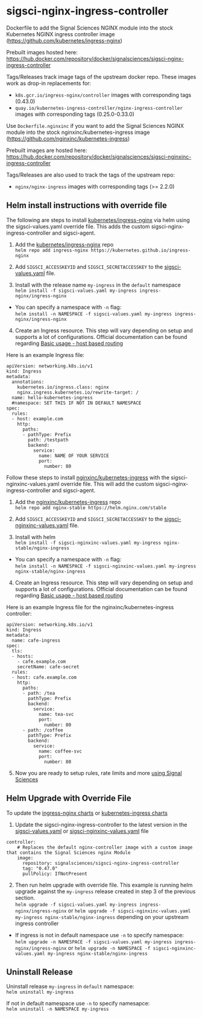# sigsci-nginx-ingress-controller
Dockerfile to add the Signal Sciences NGINX module into the stock Kubernetes NGINX ingress controller image (https://github.com/kubernetes/ingress-nginx)

Prebuilt images hosted here: https://hub.docker.com/repository/docker/signalsciences/sigsci-nginx-ingress-controller

Tags/Releases track image tags of the upstream docker repo.
These images work as drop-in replacements for:
* `k8s.gcr.io/ingress-nginx/controller` images with corresponding tags (0.43.0)
* `quay.io/kubernetes-ingress-controller/nginx-ingress-controller` images with corresponding tags (0.25.0-0.33.0)

Use `Dockerfile.nginxinc` if you want to add the Signal Sciences NGINX module into the stock nginxinc/kubernetes-ingress image (https://github.com/nginxinc/kubernetes-ingress)

Prebuilt images are hosted here: https://hub.docker.com/repository/docker/signalsciences/sigsci-nginxinc-ingress-controller

Tags/Releases are also used to track the tags of the upstream repo:
* `nginx/nginx-ingress` images with corresponding tags (>= 2.2.0)

## Helm install instructions with override file

The following are steps to install [kubernetes/ingress-nginx](https://github.com/kubernetes/ingress-nginx) via helm using the sigsci-values.yaml override file. This adds the custom sigsci-nginx-ingress-controller and sigsci-agent.

1) Add the [kubernetes/ingress-nginx](https://github.com/kubernetes/ingress-nginx/tree/master/charts/ingress-nginx) repo  
`helm repo add ingress-nginx https://kubernetes.github.io/ingress-nginx`

2) Add `SIGSCI_ACCESSKEYID` and `SIGSCI_SECRETACCESSKEY` to the [sigsci-values.yaml](sigsci-values.yaml) file.

3) Install with the release name `my-ingress` in the `default` namespace  
`helm install -f sigsci-values.yaml my-ingress ingress-nginx/ingress-nginx`
* You can specify a namespace with `-n` flag:  
  `helm install -n NAMESPACE -f sigsci-values.yaml my-ingress ingress-nginx/ingress-nginx`

4) Create an Ingress resource. This step will vary depending on setup and supports a lot of configurations. Official documentation can be found regarding [Basic usage - host based routing](https://kubernetes.github.io/ingress-nginx/user-guide/basic-usage/)

Here is an example Ingress file:
```
apiVersion: networking.k8s.io/v1
kind: Ingress
metadata:
  annotations:
    kubernetes.io/ingress.class: nginx
    nginx.ingress.kubernetes.io/rewrite-target: /
  name: hello-kubernetes-ingress
  #namespace: SET THIS IF NOT IN DEFAULT NAMESPACE
spec:
  rules:
  - host: example.com
    http:
      paths:
      - pathType: Prefix
        path: /testpath
        backend:
          service:
            name: NAME OF YOUR SERVICE
            port:
              number: 80
```

Follow these steps to install [nginxinc/kubernetes-ingress](https://github.com/nginxinc/kubernetes-ingress) with the sigsci-nginxinc-values.yaml override file. This will add the custom sigsci-nginx-ingress-controller and sigsci-agent.

1) Add the [nginxinc/kubernetes-ingress](https://github.com/nginxinc/kubernetes-ingress/tree/main/deployments/helm-chart) repo  
   `helm repo add nginx-stable https://helm.nginx.com/stable`

2) Add `SIGSCI_ACCESSKEYID` and `SIGSCI_SECRETACCESSKEY` to the [sigsci-nginxinc-values.yaml](sigsci-nginxinc-values.yaml) file.

3) Install with helm  
   `helm install -f sigsci-nginxinc-values.yaml my-ingress nginx-stable/nginx-ingress`
* You can specify a namespace with `-n` flag:  
  `helm install -n NAMESPACE -f sigsci-nginxinc-values.yaml my-ingress nginx-stable/nginx-ingress`

4) Create an Ingress resource. This step will vary depending on setup and supports a lot of configurations. Official documentation can be found regarding [Basic usage - host based routing](https://kubernetes.github.io/ingress-nginx/user-guide/basic-usage/)

Here is an example Ingress file for the nginxinc/kubernetes-ingress controller:
```
apiVersion: networking.k8s.io/v1
kind: Ingress
metadata:
  name: cafe-ingress
spec:
  tls:
  - hosts:
    - cafe.example.com
    secretName: cafe-secret
  rules:
  - host: cafe.example.com
    http:
      paths:
      - path: /tea
        pathType: Prefix
        backend:
          service:
            name: tea-svc
            port:
              number: 80
      - path: /coffee
        pathType: Prefix
        backend:
          service:
            name: coffee-svc
            port:
              number: 80
```

5) Now you are ready to setup rules, rate limits and more [using Signal Sciences](https://docs.fastly.com/signalsciences/using-signal-sciences/)

## Helm Upgrade with Override File
To update the [ingress-nginx charts](https://github.com/kubernetes/ingress-nginx/tree/master/charts/ingress-nginx) or [kubernetes-ingress charts](https://github.com/nginxinc/kubernetes-ingress/tree/main/deployments/helm-chart)

1. Update the sigsci-nginx-ingress-controller to the latest version in the [sigsci-values.yaml](https://github.com/signalsciences/sigsci-nginx-ingress-controller/blob/main/sigsci-values.yaml) or [sigsci-nginxinc-values.yaml](https://github.com/signalsciences/sigsci-nginx-ingress-controller/blob/main/sigsci-nginxinc-values.yaml) file
```
controller:
    # Replaces the default nginx-controller image with a custom image that contains the Signal Sciences nginx Module
    image:
      repository: signalsciences/sigsci-nginx-ingress-controller
      tag: "0.47.0"
      pullPolicy: IfNotPresent
```

2. Then run helm upgrade with override file. This example is running helm upgrade against the `my-ingress` release created in step 3 of the previous section.  
`helm upgrade -f sigsci-values.yaml my-ingress ingress-nginx/ingress-nginx` or
`helm upgrade -f sigsci-nginxinc-values.yaml my-ingress nginx-stable/nginx-ingress` depending on your upstream ingress controller
* If ingress is not in default namespace use `-n` to specify namespace:  
`helm upgrade -n NAMESPACE -f sigsci-values.yaml my-ingress ingress-nginx/ingress-nginx` or
`helm upgrade -n NAMESPACE -f sigsci-nginxinc-values.yaml my-ingress nginx-stable/nginx-ingress`


## Uninstall Release
Uninstall release `my-ingress` in `default` namespace:  
`helm uninstall my-ingress`

If not in default namespace use `-n` to specify namesapce:  
`helm uninstall -n NAMESPACE my-ingress`
